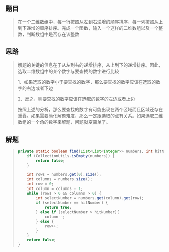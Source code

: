## 题目

> 在一个二维数组中，每一行按照从左到右递增的顺序排序，每一列按照从上到下递增的顺序排序。完成一个函数，输入一个这样的二维数组以及一个整数，判断数组中是否存在该整数

## 思路

> 解题的关键的信息在于从左到右的递增排序，从上到下的递增排序。因此，选取二维数组中的某个数字与要查找的数字进行比较
>
> 1、如果选取的数字小于要查找的数字，那么要查找的数字应该在选取的数字的右边或者下边
>
> 2、反之，则要查找的数字应该在选取的数字的左边或者上边
>
> 按照上述的分析，那么要查找的数字有可能出现在两个区域而且区域还存在重叠。如果需要简化解题难度，那么一定跟选取的点有关系。如果选取二维数组的一个角的数字来解题，问题就变简单了。

## 解题

> ```java
> private static boolean find(List<List<Integer>> numbers, int hitNumber) {
>     if (CollectionUtils.isEmpty(numbers)) {
>         return false;
>     }
> 
>     int rows = numbers.get(0).size();
>     int columns = numbers.size();
>     int row = 0;
>     int column = columns - 1;
>     while (rows > 0 && columns > 0) {
>         int selectNumber = numbers.get(column).get(row);
>         if (selectNumber == hitNumber) {
>             return true;
>         } else if (selectNumber > hitNumber){
>             column--;
>         } else {
>             row++;
>         }
>     }
>     return false;
> }
> ```

